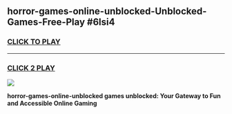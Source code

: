 
## horror-games-online-unblocked-Unblocked-Games-Free-Play #6lsi4
<h3>
<a href="https://us.freeplayer.one?title=horror-games-online-unblocked&ref=9M">CLICK TO PLAY</a></h3>
<hr>

<h3>
<a href="https://us.freeplayer.one?title=horror-games-online-unblocked&ref=9M">CLICK 2 PLAY</a>
  
</h3>

<a href="https://us.freeplayer.one?title=horror-games-online-unblocked&ref=9M"><img src="https://clearcache.store/games.png"></a>


**horror-games-online-unblocked games unblocked: Your Gateway to Fun and Accessible Online Gaming**
